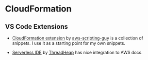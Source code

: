 # CloudFormation

## VS Code Extensions

* [CloudFormation extension](https://marketplace.visualstudio.com/items?itemName=aws-scripting-guy.cform) by [aws-scripting-guy](https://github.com/aws-scripting-guy) is a collection of snippets. I use it as a starting point for my own snippets.

* [Serverless IDE](https://marketplace.visualstudio.com/items?itemName=ThreadHeap.serverless-ide-vscode) by [ThreadHeap](https://github.com/pavelvlasov) has nice integration to AWS docs.

# 